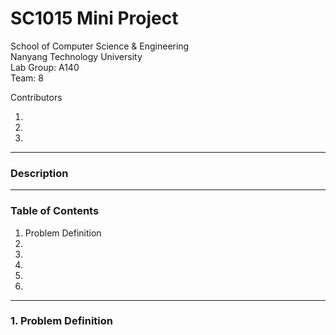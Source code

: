 # SC1015 Mini Project

School of Computer Science & Engineering \
Nanyang Technology University \
Lab Group: A140 \
Team: 8

Contributors
1. <insert name here>
2. <insert name here>
3. <insert name here>

---
### Description

---
### Table of Contents
1. Problem Definition
2.
3.
4.
5.
6.

---
### 1. Problem Definition
